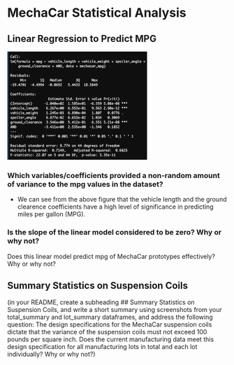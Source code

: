 # MechaCar Statistical Analysis 

## Linear Regression to Predict MPG

![](https://github.com/fuentesjo6/MechaCar_Statistical_Analysis/blob/main/Resources/linear_regression_output.png)

### Which variables/coefficients provided a non-random amount of variance to the mpg values in the dataset?
  - We can see from the above figure that the vehicle length and the ground clearence coefficients have a high level of significance in predicting miles per gallon (MPG). 

### Is the slope of the linear model considered to be zero? Why or why not?


Does this linear model predict mpg of MechaCar prototypes effectively? Why or why not?





## Summary Statistics on Suspension Coils


(in your README, create a subheading ## Summary Statistics on Suspension Coils, and write a short summary using screenshots from your total_summary and lot_summary dataframes, and address the following question:
The design specifications for the MechaCar suspension coils dictate that the variance of the suspension coils must not exceed 100 pounds per square inch. Does the current manufacturing data meet this design specification for all manufacturing lots in total and each lot individually? Why or why not?)
